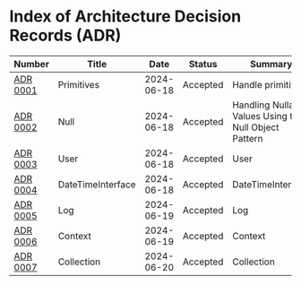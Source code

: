 # Index of Architecture Decision Records (ADR)

| Number                                        | Title             | Date       | Status   | Summary                                                |
|-----------------------------------------------|-------------------|------------|----------|--------------------------------------------------------|
| [ADR 0001](adr/ADR-0001-Primitives.md)        | Primitives        | 2024-06-18 | Accepted | Handle primitives                                      |
| [ADR 0002](adr/ADR-0002-Null.md)              | Null              | 2024-06-18 | Accepted | Handling Nullable Values Using the Null Object Pattern |
| [ADR 0003](adr/ADR-0003-User.md)              | User              | 2024-06-18 | Accepted | User                                                   |
| [ADR 0004](adr/ADR-0004-DateTimeInterface.md) | DateTimeInterface | 2024-06-18 | Accepted | DateTimeInterface                                      |
| [ADR 0005](adr/ADR-0005-Log.md)               | Log               | 2024-06-19 | Accepted | Log                                                    |
| [ADR 0006](adr/ADR-0006-Context.md)           | Context           | 2024-06-19 | Accepted | Context                                                |
| [ADR 0007](adr/ADR-0007-Collection.md)        | Collection        | 2024-06-20 | Accepted | Collection                                             |
